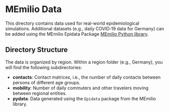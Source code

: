# MEmilio Data #

This directory contains data used for real-world epidemiological simulations. Additional datasets (e.g., daily COVID‑19 data for Germany) can be added using the MEmilio Epidata Package [MEmilio Python library](../pycode/memilio-epidata/README.rst).

## Directory Structure
The data is organized by region. Within a region folder (e.g., Germany), you will find the following subdirectories:

- **contacts**: Contact matrices, i.e., the number of daily contacts between persons of different age groups.
- **mobility**: Number of daily commuters and other travelers moving between regional entities.
- **pydata**: Data generated using the `Epidata` package from the MEmilio library.
